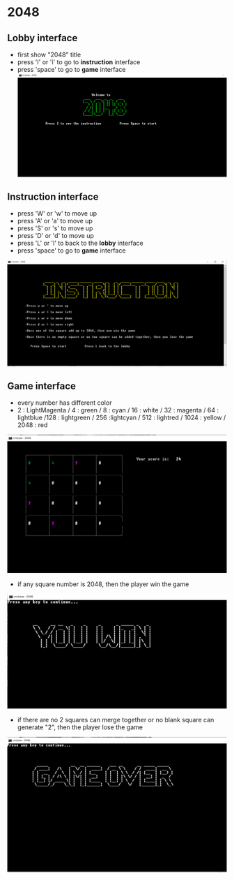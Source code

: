 # 2048
## Lobby interface
- first show "2048" title
- press 'I' or 'i' to go to **instruction** interface
- press 'space' to go to **game** interface
![Lobby](https://github.com/pryang0601/2048/blob/main/Lobby.PNG) 

## Instruction interface
- press 'W' or 'w' to move up
- press 'A' or 'a' to move up
- press 'S' or 's' to move up
- press 'D' or 'd' to move up
- press 'L' or 'l' to back to the **lobby** interface
- press 'space' to go to **game** interface

![instruction](https://github.com/pryang0601/2048/blob/main/Instruction.PNG)

## Game interface
- every number has different color
- 2 : LightMagenta / 4 : green / 8 : cyan / 16 : white / 32 : magenta / 64 : lightblue /128 : lightgreen / 256 :lightcyan / 512 : lightred / 1024 : yellow / 2048 : red 

![number with different color](https://github.com/pryang0601/2048/blob/main/Play.PNG)

- if any square number is 2048, then the player win the game

![win](https://github.com/pryang0601/2048/blob/main/Win.PNG)

- if there are no 2 squares can merge together or no blank square can generate "2", then the player lose the game

![lose](https://github.com/pryang0601/2048/blob/main/Lose.PNG)
